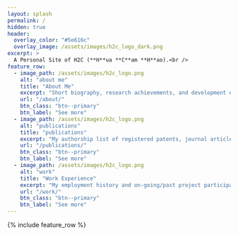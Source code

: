 ```yaml
---
layout: splash
permalink: /
hidden: true
header:
  overlay_color: "#5e616c"
  overlay_image: /assets/images/h2c_logo_dark.png
excerpt: >
  A Personal Site of H2C (**H**ua **C**am **H**ao).<br />
feature_row:
  - image_path: /assets/images/h2c_logo.png
    alt: "about me"
    title: "About Me"
    excerpt: "Short biography, research achievements, and development experience."
    url: "/about/"
    btn_class: "btn--primary"
    btn_label: "See more"
  - image_path: /assets/images/h2c_logo.png
    alt: "publications"
    title: "publications"
    excerpt: "My authorship list of registered patents, journal articles, conference proceedings, and chapter in book."
    url: "/publications/"
    btn_class: "btn--primary"
    btn_label: "See more"
  - image_path: /assets/images/h2c_logo.png
    alt: "work"
    title: "Work Experience"
    excerpt: "My employment history and on-going/past project participation."
    url: "/work/"
    btn_class: "btn--primary"
    btn_label: "See more"      
---
```


{% include feature_row %}
